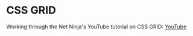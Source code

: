 # CSS GRID

Working through the Net Ninja's YouTube tutorial on CSS GRID:
[YouTube](https://www.youtube.com/playlist?list=PL4cUxeGkcC9itC4TxYMzFCfveyutyPOCY)